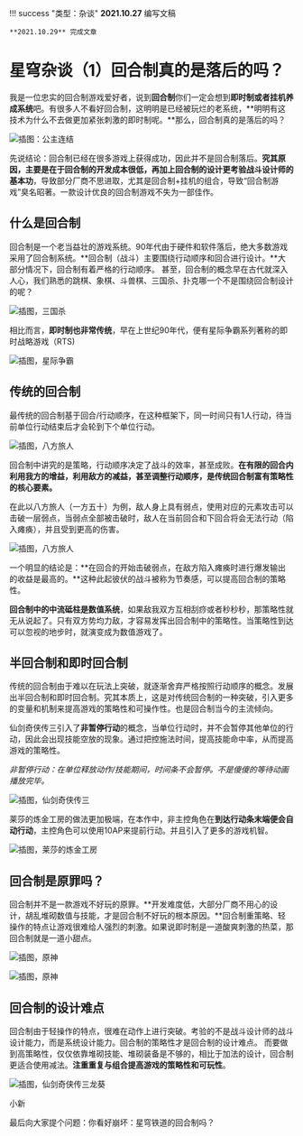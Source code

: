 !!! success "类型：杂谈"
    **2021.10.27** 编写文稿

    **2021.10.29** 完成文章


# 星穹杂谈（1）回合制真的是落后的吗？

我是一位忠实的回合制游戏爱好者，说到**回合制**你们一定会想到**即时制或者挂机养成系统**吧。有很多人不看好回合制，这明明是已经被玩烂的老系统，**明明有这技术为什么不去做更加紧张刺激的即时制呢。**那么，回合制真的是落后的吗？

![插图：公主连结](./img/sr_tattle1_pic1.png)

先说结论：回合制已经在很多游戏上获得成功，因此并不是回合制落后。**究其原因，主要是在于回合制的开发成本很低，再加上回合制的设计更考验战斗设计师的基本功**，导致部分厂商不思进取，尤其是回合制+挂机的组合，导致“回合制游戏”臭名昭著。一款设计优良的回合制游戏不失为一部佳作。

## 什么是回合制

回合制是一个老当益壮的游戏系统。90年代由于硬件和软件落后，绝大多数游戏采用了回合制系统。**回合制（战斗）主要围绕行动顺序和回合进行设计。**大部分情况下，回合制有着严格的行动顺序。
甚至，回合制的概念早在古代就深入人心，我们熟悉的跳棋、象棋、斗兽棋、三国杀、扑克哪一个不是围绕回合制设计的呢？

![插图，三国杀](./img/sr_tattle1_pic2.png)

相比而言，**即时制也非常传统**，早在上世纪90年代，便有星际争霸系列著称的即时战略游戏（RTS)

![插图，星际争霸](./img/sr_tattle1_pic3.png)

## 传统的回合制

最传统的回合制基于回合/行动顺序，在这种框架下，同一时间只有1人行动，待当前单位行动结束后才会轮到下个单位行动。

![插图，八方旅人](./img/sr_tattle1_pic9.png)

回合制中讲究的是策略，行动顺序决定了战斗的效率，甚至成败。**在有限的回合内利用我方的增益，利用敌方的减益，甚至调整行动顺序，是传统回合制富有策略性的核心要素。**

在此以八方旅人（一方五十）为例，敌人身上具有弱点，使用对应的元素攻击可以击破一层弱点，当弱点全部被击破时，敌人在当前回合和下回合将会无法行动（陷入瘫痪），并且受到更高的伤害。

![插图，八方旅人](./img/sr_tattle1_pic10.png)

一个明显的结论是：**在回合的开始击破弱点，在敌方陷入瘫痪时进行爆发输出的收益是最高的。**这种此起彼伏的战斗被称为节奏感，可以提高回合制的策略性。

**回合制中的中流砥柱是数值系统**，如果敌我双方互相刮痧或者秒秒秒，那策略性就无从说起了。只有双方势均力敌，才容易发挥出回合制中的策略性。当策略性到达可以忽视的地步时，就演变成为数值游戏了。

## 半回合制和即时回合制

传统的回合制由于难以在玩法上突破，就逐渐舍弃严格按照行动顺序的概念。发展出半回合制和即时回合制。究其本质上，这是对传统回合制的一种突破，引入更多的变量和机制来提高游戏的策略性和可操作性。也是回合制当今的主流倾向。

仙剑奇侠传三引入了**非暂停行动**的概念，当单位行动时，并不会暂停其他单位的行动，因此会出现技能空放的现象。通过把控施法时间，提高技能命中率，从而提高游戏的策略性。

*非暂停行动：在单位释放动作/技能期间，时间条不会暂停。不是傻傻的等待动画播放完毕。*

![插图，仙剑奇侠传三](./img/sr_tattle1_pic4.png)

莱莎的炼金工房的做法更加极端，在本作中，非主控角色在**到达行动条末端便会自动行动**，主控角色可以使用10AP来提前行动。并且引入了更多的游戏机智。

![插图，莱莎的炼金工房](./img/sr_tattle1_pic5.jpg)

## 回合制是原罪吗？

回合制并不是一款游戏不好玩的原罪。**开发难度低，大部分厂商不用心的设计，胡乱堆砌数值与技能，才是回合制不好玩的根本原因。**回合制重策略、轻操作的特点让游戏很难给人强烈的刺激。如果说即时制是一道酸爽刺激的热菜，那回合制就是一道小甜点。

![插图，原神](./img/sr_tattle1_pic8.png)

![插图，原神](./img/sr_tattle1_pic7.png)

## 回合制的设计难点

回合制由于轻操作的特点，很难在动作上进行突破。考验的不是战斗设计师的战斗设计能力，而是系统设计能力。回合制的策略性才是回合制的设计难点。
而要做到高策略性，仅仅依靠堆砌技能、堆砌装备是不够的，相比于加法的设计，回合制更适合使用减法。**注重重复与组合提高游戏的策略性和可玩性**。

![插图，仙剑奇侠传三龙葵](./img/sr_tattle1_pic6.jpg)

小新

最后向大家提个问题：你看好崩坏：星穹铁道的回合制吗？
